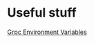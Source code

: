 # Useful stuff

[Grpc Environment Variables](https://grpc.github.io/grpc/cpp/md_doc_environment_variables.html)
